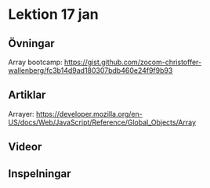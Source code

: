 # Lektion 17 jan

## Övningar

Array bootcamp: https://gist.github.com/zocom-christoffer-wallenberg/fc3b14d9ad180307bdb460e24f9f9b93

## Artiklar

Arrayer: https://developer.mozilla.org/en-US/docs/Web/JavaScript/Reference/Global_Objects/Array

## Videor

## Inspelningar
